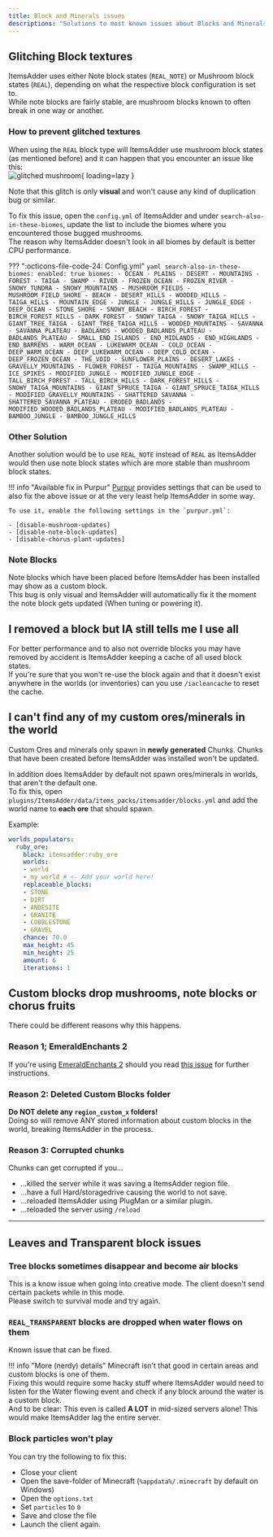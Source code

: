 ```yaml
---
title: Block and Minerals issues
descriptions: "Solutions to most known issues about Blocks and Minerals"
---
```


## Glitching Block textures

ItemsAdder uses either Note block states (`REAL_NOTE`) or Mushroom block states (`REAL`), depending on what the respective block configuration is set to.  
While note blocks are fairly stable, are mushroom blocks known to often break in one way or another.

### How to prevent glitched textures

When using the `REAL` block type will ItemsAdder use mushroom block states (as mentioned before) and it can happen that you encounter an issue like this:  
![glitched mushroom](/assets/images/faq/mushroom_bug.png){ loading=lazy }

Note that this glitch is only **visual** and won't cause any kind of duplication bug or similar.

To fix this issue, open the `config.yml` of ItemsAdder and under `search-also-in-these-biomes`, update the list to include the biomes where you encountered those bugged mushrooms.  
The reason why ItemsAdder doesn't look in all biomes by default is better CPU performance.

??? ":octicons-file-code-24: Config.yml"
    ```yaml
    search-also-in-these-biomes:
      enabled: true
      biomes:
      - OCEAN
      - PLAINS
      - DESERT
      - MOUNTAINS
      - FOREST
      - TAIGA
      - SWAMP
      - RIVER
      - FROZEN_OCEAN
      - FROZEN_RIVER
      - SNOWY_TUNDRA
      - SNOWY_MOUNTAINS
      - MUSHROOM_FIELDS
      - MUSHROOM_FIELD_SHORE
      - BEACH
      - DESERT_HILLS
      - WOODED_HILLS
      - TAIGA_HILLS
      - MOUNTAIN_EDGE
      - JUNGLE
      - JUNGLE_HILLS
      - JUNGLE_EDGE
      - DEEP_OCEAN
      - STONE_SHORE
      - SNOWY_BEACH
      - BIRCH_FOREST
      - BIRCH_FOREST_HILLS
      - DARK_FOREST
      - SNOWY_TAIGA
      - SNOWY_TAIGA_HILLS
      - GIANT_TREE_TAIGA
      - GIANT_TREE_TAIGA_HILLS
      - WOODED_MOUNTAINS
      - SAVANNA
      - SAVANNA_PLATEAU
      - BADLANDS
      - WOODED_BADLANDS_PLATEAU
      - BADLANDS_PLATEAU
      - SMALL_END_ISLANDS
      - END_MIDLANDS
      - END_HIGHLANDS
      - END_BARRENS
      - WARM_OCEAN
      - LUKEWARM_OCEAN
      - COLD_OCEAN
      - DEEP_WARM_OCEAN
      - DEEP_LUKEWARM_OCEAN
      - DEEP_COLD_OCEAN
      - DEEP_FROZEN_OCEAN
      - THE_VOID
      - SUNFLOWER_PLAINS
      - DESERT_LAKES
      - GRAVELLY_MOUNTAINS
      - FLOWER_FOREST
      - TAIGA_MOUNTAINS
      - SWAMP_HILLS
      - ICE_SPIKES
      - MODIFIED_JUNGLE
      - MODIFIED_JUNGLE_EDGE
      - TALL_BIRCH_FOREST
      - TALL_BIRCH_HILLS
      - DARK_FOREST_HILLS
      - SNOWY_TAIGA_MOUNTAINS
      - GIANT_SPRUCE_TAIGA
      - GIANT_SPRUCE_TAIGA_HILLS
      - MODIFIED_GRAVELLY_MOUNTAINS
      - SHATTERED_SAVANNA
      - SHATTERED_SAVANNA_PLATEAU
      - ERODED_BADLANDS
      - MODIFIED_WOODED_BADLANDS_PLATEAU
      - MODIFIED_BADLANDS_PLATEAU
      - BAMBOO_JUNGLE
      - BAMBOO_JUNGLE_HILLS
    ```

### Other Solution

Another solution would be to use `REAL_NOTE` instead of `REAL` as ItemsAdder would then use note block states which are more stable than mushroom block states.

!!! info "Available fix in Purpur"
    [Purpur][purpur] provides settings that can be used to also fix the above issue or at the very least help ItemsAdder in some way.
    
    To use it, enable the following settings in the `purpur.yml`:
    
    - [disable-mushroom-updates]
    - [disable-note-block-updates]
    - [disable-chorus-plant-updates]

### Note Blocks

Note blocks which have been placed before ItemsAdder has been installed may show as a custom block.  
This bug is only visual and ItemsAdder will automatically fix it the moment the note block gets updated (When tuning or powering it).

## I removed a block but IA still tells me I use all

For better performance and to also not override blocks you may have removed by accident is ItemsAdder keeping a cache of all used block states.  
If you're sure that you won't re-use the block again and that it doesn't exist anywhere in the worlds (or inventories) can you use `/iacleancache` to reset the cache.

## I can't find any of my custom ores/minerals in the world

Custom Ores and minerals only spawn in **newly generated** Chunks. Chunks that have been created before ItemsAdder was installed won't be updated.

In addition does ItemsAdder by default not spawn ores/minerals in worlds, that aren't the default one.  
To fix this, open `plugins/ItemsAdder/data/items_packs/itemsadder/blocks.yml` and add the world name to **each ore** that should spawn.

Example:  
```yaml
worlds_populators:
  ruby_ore:
    block: itemsadder:ruby_ore
    worlds:
    - world
    - my_world # <- Add your world here!
    replaceable_blocks:
    - STONE
    - DIRT
    - ANDESITE
    - GRANITE
    - COBBLESTONE
    - GRAVEL
    chance: 70.0
    max_height: 45
    min_height: 25
    amount: 6
    iterations: 1
```

## Custom blocks drop mushrooms, note blocks or chorus fruits

There could be different reasons why this happens.

### Reason 1; EmeraldEnchants 2

If you're using [EmeraldEnchants 2][emeraldenchants] should you read [this issue][emeraldenchants-issue] for further instructions.

### Reason 2: Deleted Custom Blocks folder

**Do NOT delete any `region_custom_x` folders!**  
Doing so will remove ANY stored information about custom blocks in the world, breaking ItemsAdder in the process.

### Reason 3: Corrupted chunks

Chunks can get corrupted if you...

- ...killed the server while it was saving a ItemsAdder region file.
- ...have a full Hard/storagedrive causing the world to not save.
- ...reloaded ItemsAdder using PlugMan or a similar plugin.
- ...reloaded the server using `/reload`

----

## Leaves and Transparent block issues

### Tree blocks sometimes disappear and become air blocks

This is a know issue when going into creative mode. The client doesn't send certain packets while in this mode.  
Please switch to survival mode and try again.

### `REAL_TRANSPARENT` blocks are dropped when water flows on them

Known issue that can be fixed.

!!! info "More (nerdy) details"
    Minecraft isn't that good in certain areas and custom blocks is one of them.  
    Fixing this would require some hacky stuff where ItemsAdder would need to listen for the Water flowing event and check if any block around the water is a custom block.  
    And to be clear: This even is called **A LOT** in mid-sized servers alone! This would make ItemsAdder lag the entire server.

### Block particles won't play

You can try the following to fix this:

- Close your client
- Open the save-folder of Minecraft (`%appdata%/.minecraft` by default on Windows)
- Open the `options.txt`
- Set `particles` to `0`
- Save and close the file
- Launch the client again.



[purpur]: https://purpur.pl3x.net/
[disable-mushroom-updates]: https://purpurmc.org/docs/Configuration/#disable-mushroom-updates
[disable-note-block-updates]: https://purpurmc.org/docs/Configuration/#disable-note-block-updates
[disable-chorus-plant-updates]: https://purpurmc.org/docs/Configuration/#disable-chorus-plant-updates

[emeraldenchants]: https://github.com/TheBusyBiscuit/EmeraldEnchants2
[emeraldenchants-issue]: https://github.com/PluginBugs/Issues-ItemsAdder/issues/123
